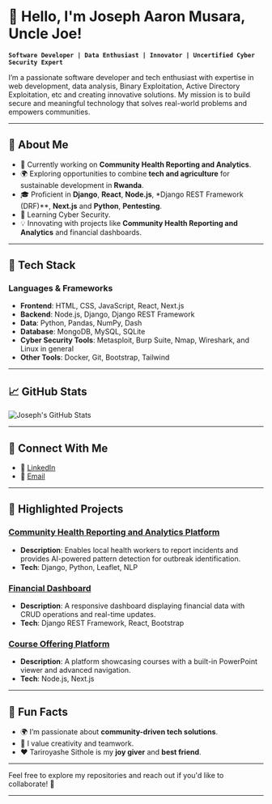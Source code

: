 # 👋 Hello, I'm Joseph Aaron Musara, Uncle Joe!  

**`Software Developer | Data Enthusiast | Innovator | Uncertified Cyber Security Expert`**

I’m a passionate software developer and tech enthusiast with expertise in web development, data analysis, Binary Exploitation, Active Directory Exploitation, etc and creating innovative solutions. My mission is to build secure and meaningful technology that solves real-world problems and empowers communities.

---

## 🌟 **About Me**
- 🔭 Currently working on **Community Health Reporting and Analytics**.
- 🌍 Exploring opportunities to combine **tech and agriculture** for sustainable development in **Rwanda**.
- 🎓 Proficient in **Django**, **React**, **Node.js**, *Django REST Framework (DRF)**, **Next.js** and **Python**, **Pentesting**.
- 🌱 Learning Cyber Security.
- 💡 Innovating with projects like **Community Health Reporting and Analytics** and financial dashboards.

---

## 🚀 **Tech Stack**
### Languages & Frameworks
- **Frontend**: HTML, CSS, JavaScript, React, Next.js  
- **Backend**: Node.js, Django, Django REST Framework  
- **Data**: Python, Pandas, NumPy, Dash
- **Database**: MongoDB, MySQL, SQLite
- **Cyber Security Tools**: Metasploit, Burp Suite, Nmap, Wireshark, and Linux in general
- **Other Tools**: Docker, Git, Bootstrap, Tailwind 

---

## 📈 **GitHub Stats**
![Joseph's GitHub Stats](https://github-readme-stats.vercel.app/api?username=JosephAaronMusara&show_icons=true&theme=radical)

---

## 🔗 **Connect With Me**
- 💼 [LinkedIn](https://linkedin.com/in/joseph-aaron-musara)
- 📨 [Email](mailto:josephaaronmusara@gmail.com)

---

## 🌟 **Highlighted Projects**
### [Community Health Reporting and Analytics Platform](https://github.com/JosephAaronMusara/community-health-platform)
- **Description**: Enables local health workers to report incidents and provides AI-powered pattern detection for outbreak identification.  
- **Tech**: Django, Python, Leaflet, NLP  

### [Financial Dashboard](https://github.com/JosephAaronMusara/financial-dashboard)
- **Description**: A responsive dashboard displaying financial data with CRUD operations and real-time updates.  
- **Tech**: Django REST Framework, React, Bootstrap  

### [Course Offering Platform](https://github.com/JosephAaronMusara/course-platform)
- **Description**: A platform showcasing courses with a built-in PowerPoint viewer and advanced navigation.  
- **Tech**: Node.js, Next.js  

---

## 🌱 **Fun Facts**
- 🌍 I’m passionate about **community-driven tech solutions**.
- 🎉 I value creativity and teamwork.  
- ❤️ Tariroyashe Sithole is my **joy giver** and **best friend**.  

---

Feel free to explore my repositories and reach out if you'd like to collaborate! 🚀

--- 
